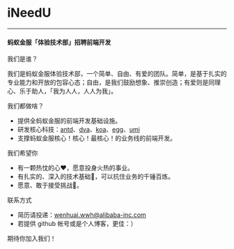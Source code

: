 # iNeedU

---

#### 蚂蚁金服「体验技术部」招聘前端开发

我们是谁？

我们是蚂蚁金服体验技术部，一个简单、自由、有爱的团队。简单，是基于扎实的专业能力和开放的包容心态；自由，是我们鼓励想象、推崇创造；有爱则是同理心、乐于助人，「我为人人，人人为我」。

我们都做啥？

- 提供全蚂蚁金服的前端开发基础设施。
- 研发核心科技：[antd](https://github.com/ant-design/ant-design)、[dva](https://github.com/dvajs/dva)、[koa](https://github.com/koajs/koa)、[egg](https://github.com/eggjs/egg)、[umi](https://github.com/umijs/umi)
- 支撑蚂蚁金服核心！核心！最核心！的业务线的前端开发。

 
我们希望你

- 有一颗热忱的心❤️，愿意投身火热的事业。
- 有扎实的、深入的技术基础💪，可以抗住业务的千锤百炼。
- 愿意、敢于接受挑战🥇。

 
联系方式

- 简历请投递：wenhuai.wwh@alibaba-inc.com
- 若提供 github 帐号或是个人博客，更佳：）

 
期待你加入我们！
